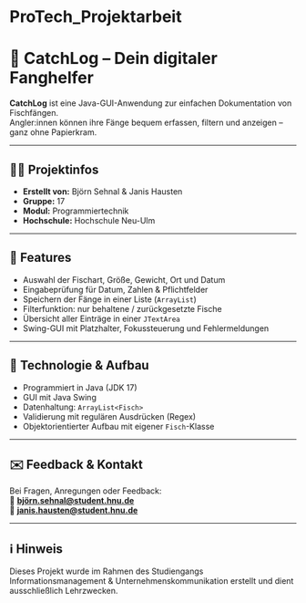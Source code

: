 # ProTech_Projektarbeit  
# 🎣 CatchLog – Dein digitaler Fanghelfer

**CatchLog** ist eine Java-GUI-Anwendung zur einfachen Dokumentation von Fischfängen.  
Angler:innen können ihre Fänge bequem erfassen, filtern und anzeigen – ganz ohne Papierkram.

---

## 🧑‍💻 Projektinfos
- **Erstellt von:** Björn Sehnal & Janis Hausten  
- **Gruppe:** 17  
- **Modul:** Programmiertechnik  
- **Hochschule:** Hochschule Neu-Ulm  

---

## 🧰 Features
- Auswahl der Fischart, Größe, Gewicht, Ort und Datum
- Eingabeprüfung für Datum, Zahlen & Pflichtfelder
- Speichern der Fänge in einer Liste (`ArrayList`)
- Filterfunktion: nur behaltene / zurückgesetzte Fische
- Übersicht aller Einträge in einer `JTextArea`
- Swing-GUI mit Platzhalter, Fokussteuerung und Fehlermeldungen

---

## 🔧 Technologie & Aufbau
- Programmiert in Java (JDK 17)
- GUI mit Java Swing
- Datenhaltung: `ArrayList<Fisch>`
- Validierung mit regulären Ausdrücken (Regex)
- Objektorientierter Aufbau mit eigener `Fisch`-Klasse

---

## ✉️ Feedback & Kontakt
Bei Fragen, Anregungen oder Feedback:  
📧 **björn.sehnal@student.hnu.de**  
📧 **janis.hausten@student.hnu.de**

---

## ℹ️ Hinweis
Dieses Projekt wurde im Rahmen des Studiengangs Informationsmanagement & Unternehmenskommunikation erstellt und dient ausschließlich Lehrzwecken.
